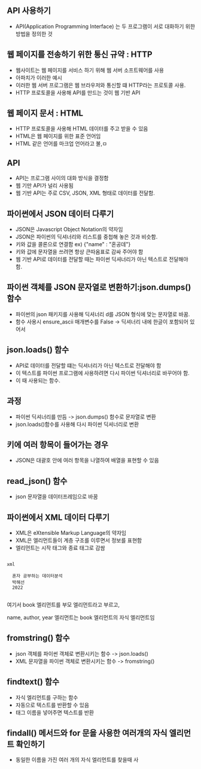 ## API 사용하기

- API(Application Programming Interface) 는 두 프로그램이 서로 대화하기 위한 방법을 정의한 것

## 웹 페이지를 전송하기 위한 통신 규약 : HTTP

- 웹사이트는 웹 페이지를 서비스 하기 위해 웹 서버 소프트웨어를 사용
- 아파치가 이러한 예시
- 이러한 웹 서버 프로그램은 웹 브라우저와 통신할 떄 HTTP라는 프로토콜 사용.
- HTTP 프로토콜을 사용해 API를 만드는 것이 웹 기반 API

## 웹 페이지 문서 : HTML

- HTTP 프로토콜을 사용해 HTML 데이터를 주고 받을 수 있음
- HTML은 웹 페이지를 위한 표준 언어임
- HTML 같은 언어를 마크업 언어라고 불,ㅁ

## API

- API는 프로그램 사이의 대화 방식을 결정함
- 웹 기만 API가 널리 사용됨
- 웹 기반 API는 주로 CSV, JSON, XML 형태로 데이터를 전달함.

## 파이썬에서 JSON 데이터 다루기

- JSON은 Javascript Object Notation의 약자임
- JSON은 파이썬의 딕셔너리와 리스트를 중첩해 놓은 것과 비슷함.
- 키와 값을 콜론으로 연결함
ex) {"name" : "혼공데"}
- 키와 값에 문자열을 쓰려면 항상 큰따옴표로 감싸 주어야 함
- 웹 기반 API로 데이터를 전달할 때는 파이썬 딕셔너리가 아닌 텍스트로 전달해야 함.

## 파이썬 객체를 JSON 문자열로 변환하기:json.dumps() 함수

- 파이썬의 json 패키지를 사용해 딕셔너리 d를 JSON 형식에 맞는 문자열로 바꿈.
- 함수 사용시 ensure_ascii 매개변수를 False -> 딕셔너리 내에 한글이 포함되어 있어서

## json.loads() 함수

- API로 데이터를 전달할 떄는 딕셔너리가 아닌 텍스트로 전달해야 함
- 이 텍스트를 파이썬 프로그램에 사용하려면 다시 파이썬 딕셔너리로 바꾸어야 함.
- 이 때 사용되는 함수.

## 과정

- 파이썬 딕셔너리를 만듬 -> json.dumps() 함수로 문자열로 변환
- json.loads()함수를 사용해 다시 파이썬 딕셔너리로 변환

## 키에 여러 항목이 들어가는 경우

- JSON은 대괄호 안에 여러 항목을 나열하여 배열을 표현할 수 있음

## read_json() 함수

- json 문자열을 데이터프레임으로 바꿈

## 파이썬에서 XML 데이터 다루기

- XML은 eXtensible Markup Language의 약자임
- XML은 엘리먼트들이 계층 구조를 이루면서 정보를 표현함
- 엘리먼트는 시작 태그와 종료 태그로 감쌈

<pre><code>
xml
<book>
  <name>혼자 공부하는 데이터분석</name>
  <author>박해선</author>
  <year>2022</year>
</book>
</code></pre>

여기서 book 엘리먼트를 부모 엘리먼트라고 부르고,

name, author, year 엘리먼트는 book 엘리먼트의 자식 엘리먼트임

## fromstring() 함수

- json 객체를 파이썬 객체로 변환시키는 함수 -> json.loads()
- XML 문자열을 파이썬 객체로 변환시키는 함수 -> fromstring()


## findtext() 함수

- 자식 엘리먼트를 구하는 함수
- 자동으로 텍스트를 반환할 수 있음
- 태그 이름을 넣어주면 텍스트를 반환

## findall() 메서드와 for 문을 사용한 여러개의 자식 엘리먼트 확인하기

- 동일한 이름을 가진 여러 개의 자식 엘리먼트를 찾을때 사
